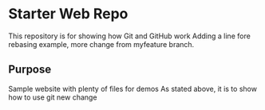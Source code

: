 # Starter Web Repo

This repository is for showing how Git and GitHub work
Adding a line fore rebasing example, more change from myfeature branch.

## Purpose

Sample website with plenty of files for demos
As stated above, it is to show how to use git
new change

